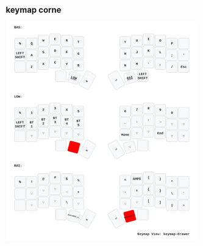 ## keymap corne
[![keymap-drawer-demo-corne](keymap-drawer/corne.svg)](https://www.youtube.com/c/mctechnology17)
